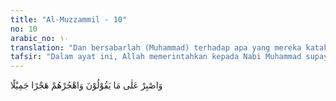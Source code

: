 ```yaml
---
title: "Al-Muzzammil - 10"
no: 10
arabic_no: ١٠
translation: "Dan bersabarlah (Muhammad) terhadap apa yang mereka katakan dan tinggalkanlah mereka dengan cara yang baik."
tafsir: "Dalam ayat ini, Allah memerintahkan kepada Nabi Muhammad supaya sabar dan menahan diri menghadapi orang-orang musyrik yang melontarkan kata-kata yang tidak senonoh terhadap dirinya dan Tuhannya, karena kesabaran membawa kepada tercapainya cita-cita. Allah juga memerintahkan supaya Muhammad saw memutuskan pergaulan dengan orang-orang yang seperti itu dengan bijaksana tanpa melontarkan cercaan terhadap mereka. Dalam ayat lain, Allah berfirman:\n\nApabila engkau (Muhammad) melihat orang-orang memperolok-olokkan ayat-ayat Kami, maka tinggalkanlah mereka hingga mereka beralih ke pembicaraan lain. (al-An'am/6: 68)\n\nDan firman-Nya:\n\nMaka tinggalkanlah (Muhammad) orang yang berpaling dari peringatan Kami, dan dia hanya menginginkan kehidupan dunia. (an-Najm/53: 29)\n\nAllah juga berfirman:\n\nKarena itu berpalinglah kamu dari mereka, dan berilah mereka nasihat, dan katakanlah kepada mereka perkataan yang membekas pada jiwanya. (an-Nisa'/4: 63)"
---
```

وَاصْبِرْ عَلٰى مَا يَقُوْلُوْنَ وَاهْجُرْهُمْ هَجْرًا جَمِيْلًا 